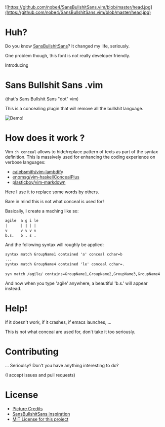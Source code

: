![https://github.com/nobe4/SansBullshitSans.vim/blob/master/head.jpg](https://github.com/nobe4/SansBullshitSans.vim/blob/master/head.jpg)

# Huh?

Do you know [SansBullshitSans](http://www.sansbullshitsans.com/)?
It changed my life, seriously.

One problem though, this font is not really developer friendly.

Introducing 

# Sans Bullshit Sans .vim 

(that's Sans Bullshit Sans "dot" vim)

This is a concealing plugin that will remove all the bullshit language.

![Demo!](https://media.giphy.com/media/uoNSJpsqWPs1a/giphy.gif)

# How does it work ?

Vim `:h conceal` allows to hide/replace pattern of texts as part of the syntax definition. This is massively used for enhancing the coding experience on verbose languages:

- [calebsmith/vim-lambdify](https://github.com/calebsmith/vim-lambdify)
- [enomsg/vim-haskellConcealPlus](https://github.com/enomsg/vim-haskellConcealPlus)
- [plasticboy/vim-markdown](https://github.com/plasticboy/vim-markdown#syntax-concealing)

Here I use it to replace some words by others.

Bare in mind this is not what conceal is used for!

Basically, I create a maching like so:


    agile  a g i le
    |      | | | |
    v      v v v v
    b.s.   b . s .

And the following syntax will roughly be applied:

    syntax match GroupName1 contained 'a' conceal cchar=b
    ...
    syntax match GroupName4 contained 'le' conceal cchar=.

    syn match /agile/ contains=GroupName1,GroupName2,GroupName3,GroupName4

And now when you type 'agile' anywhere, a beautiful 'b.s.' will appear instead.

# Help!

If it doesn't work, if it crashes, if emacs launches, ...

This is not what conceal are used for, don't take it too seriously.

# Contributing

... Serioulsy? Don't you have anything interesting to do?

(I accept issues and pull requests)

# License

- [Picture Credits](https://unsplash.com/search/bull?photo=9uOasewOoXc)
- [SansBullshitSans Inspiration](http://www.sansbullshitsans.com/)
- [MIT License for this project](https://github.com/nobe4/SansBullshitSans.vim/blob/master/LICENSE)
